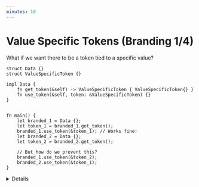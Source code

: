 ```yaml
---
minutes: 10
---
```


# Value Specific Tokens (Branding 1/4)

What if we want there to be a token tied to a specific value?

```rust,editable
struct Data {}
struct ValueSpecificToken {}

impl Data {
    fn get_token(&self) -> ValueSpecificToken { ValueSpecificToken{} }
    fn use_token(&self, token: &ValueSpecificToken) {}
}


fn main() {
    let branded_1 = Data {};
    let token_1 = branded_1.get_token();
    branded_1.use_token(&token_1); // Works fine!
    let branded_2 = Data {};
    let token_2 = branded_2.get_token();

    // But how do we prevent this?
    branded_1.use_token(&token_2);
    branded_2.use_token(&token_1);
}
```

<details>

- What if we want to tie a token to a _specific variable_ in our code? Can we do
  this in Rust's type system?

- Motivation: Say we want "proof of index" for a value of some type, but we
  don't want that index to "cross over" to values of the same or different
  types.

  Or what if we want to model "arena allocation" somehow?

- Ask: How might we try to do this?

  Expect students to not reach a good implementation from this, but be willing
  to experiment and follow through on things.

- This kind of token-association is called Branding. Doing this lets us expand
  the "proof of work from elsewhere" to more general aspects of rust.

- [`GhostCell`](https://plv.mpi-sws.org/rustbelt/ghostcell/paper.pdf) is a
  prominent user of this method.

</details>
